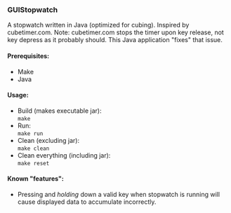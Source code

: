 ### GUIStopwatch

A stopwatch written in Java (optimized for cubing).
Inspired by cubetimer.com.
Note: cubetimer.com stops the timer upon key release, not key depress as it probably should.
This Java application "fixes" that issue.

#### Prerequisites:
* Make  
* Java  

#### Usage:
* Build (makes executable jar):  
  <code>make</code>
* Run:  
  <code>make run</code>
* Clean (excluding jar):  
  <code>make clean</code>
* Clean everything (including jar):  
  <code>make reset</code>

#### Known "features":
* Pressing and _holding_ down a valid key when stopwatch is running will cause displayed data to accumulate incorrectly.  
